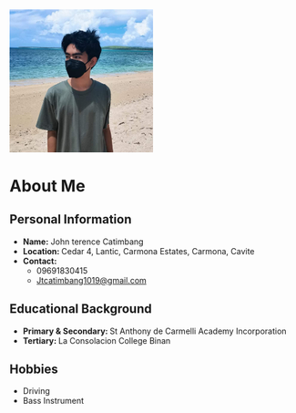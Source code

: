 <html>
  <body>
    <img width="50%" class="image"src="./resources/images/FB_IMG_1723214367831.jpg">
    <h1>About Me</h1>
    <h2>Personal Information</h2>
    <ul>
      <li><strong>Name:</strong> John terence Catimbang</li>
      <li><strong>Location: </strong> Cedar 4, Lantic, Carmona Estates, Carmona, Cavite</li>
      <li><strong>Contact: </strong>
        <ul>
          <li>09691830415</li>
          <li><a href="#">Jtcatimbang1019@gmail.com</a></li>
        </ul>
      </li>
    </ul>
    <h2>Educational Background</h2>
    <ul>
      <li><strong>Primary & Secondary: </strong>St Anthony de Carmelli Academy Incorporation</li>
      <li><strong>Tertiary: </strong>La Consolacion College Binan</li>
    </ul>
    <h2>Hobbies</h2>
    <ul>
      <li>Driving</li>
      <li>Bass Instrument</li>
    </ul>
  </body>
</html>

